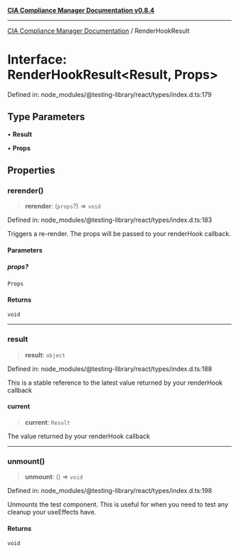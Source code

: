 [**CIA Compliance Manager Documentation v0.8.4**](../README.md)

***

[CIA Compliance Manager Documentation](../globals.md) / RenderHookResult

# Interface: RenderHookResult\<Result, Props\>

Defined in: node\_modules/@testing-library/react/types/index.d.ts:179

## Type Parameters

• **Result**

• **Props**

## Properties

### rerender()

> **rerender**: (`props`?) => `void`

Defined in: node\_modules/@testing-library/react/types/index.d.ts:183

Triggers a re-render. The props will be passed to your renderHook callback.

#### Parameters

##### props?

`Props`

#### Returns

`void`

***

### result

> **result**: `object`

Defined in: node\_modules/@testing-library/react/types/index.d.ts:188

This is a stable reference to the latest value returned by your renderHook
callback

#### current

> **current**: `Result`

The value returned by your renderHook callback

***

### unmount()

> **unmount**: () => `void`

Defined in: node\_modules/@testing-library/react/types/index.d.ts:198

Unmounts the test component. This is useful for when you need to test
any cleanup your useEffects have.

#### Returns

`void`
